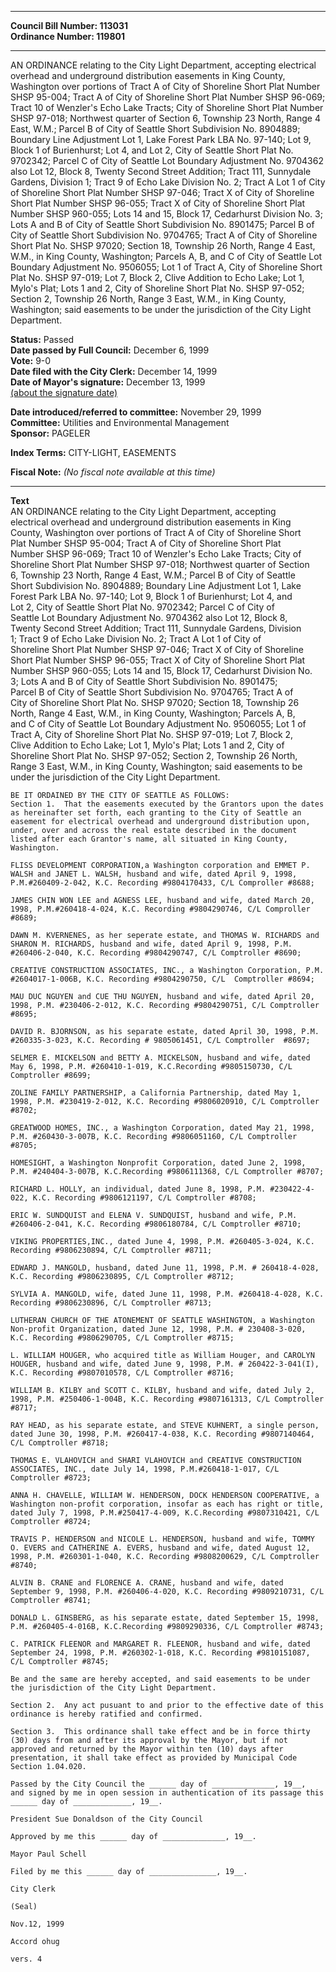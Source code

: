 * * * * *  
  
**Council Bill Number: [](#h0)[](#h2)113031**   
**Ordinance Number: 119801**  
  
* * * * *  
  
AN ORDINANCE relating to the City Light Department, accepting electrical overhead and underground distribution easements in King County, Washington over portions of Tract A of City of Shoreline Short Plat Number SHSP 95-004; Tract A of City of Shoreline Short Plat Number SHSP 96-069; Tract 10 of Wenzler's Echo Lake Tracts; City of Shoreline Short Plat Number SHSP 97-018; Northwest quarter of Section 6, Township 23 North, Range 4 East, W.M.; Parcel B of City of Seattle Short Subdivision No. 8904889; Boundary Line Adjustment Lot 1, Lake Forest Park LBA No. 97-140; Lot 9, Block 1 of Burienhurst; Lot 4, and Lot 2, City of Seattle Short Plat No. 9702342; Parcel C of City of Seattle Lot Boundary Adjustment No. 9704362 also Lot 12, Block 8, Twenty Second Street Addition; Tract 111, Sunnydale Gardens, Division 1; Tract 9 of Echo Lake Division No. 2; Tract A Lot 1 of City of Shoreline Short Plat Number SHSP 97-046; Tract X of City of Shoreline Short Plat Number SHSP 96-055; Tract X of City of Shoreline Short Plat Number SHSP 960-055; Lots 14 and 15, Block 17, Cedarhurst Division No. 3; Lots A and B of City of Seattle Short Subdivision No. 8901475; Parcel B of City of Seattle Short Subdivision No. 9704765; Tract A of City of Shoreline Short Plat No. SHSP 97020; Section 18, Township 26 North, Range 4 East, W.M., in King County, Washington; Parcels A, B, and C of City of Seattle Lot Boundary Adjustment No. 9506055; Lot 1 of Tract A, City of Shoreline Short Plat No. SHSP 97-019; Lot 7, Block 2, Clive Addition to Echo Lake; Lot 1, Mylo's Plat; Lots 1 and 2, City of Shoreline Short Plat No. SHSP 97-052; Section 2, Township 26 North, Range 3 East, W.M., in King County, Washington; said easements to be under the jurisdiction of the City Light Department.  
  
**Status:** Passed   
**Date passed by Full Council:** December 6, 1999   
**Vote:** 9-0   
**Date filed with the City Clerk:** December 14, 1999   
**Date of Mayor's signature:** December 13, 1999   
[(about the signature date)](/~public/approvaldate.htm)   
  
  
**Date introduced/referred to committee:** November 29, 1999   
**Committee:** Utilities and Environmental Management   
**Sponsor:** PAGELER   
  
**Index Terms:** CITY-LIGHT, EASEMENTS  
  
**Fiscal Note:** *(No fiscal note available at this time)*  
  
* * * * *  
  
**Text**  
    AN ORDINANCE relating to the City Light Department, accepting  
    electrical overhead and underground distribution easements in King  
    County, Washington over portions of Tract A of City of Shoreline Short  
    Plat Number SHSP 95-004; Tract A of City of Shoreline Short Plat  
    Number SHSP 96-069; Tract 10 of  Wenzler's Echo Lake Tracts; City of  
    Shoreline Short Plat Number SHSP 97-018; Northwest quarter of Section  
    6, Township 23 North, Range 4 East, W.M.; Parcel B of City of Seattle  
    Short Subdivision No. 8904889; Boundary Line Adjustment Lot 1, Lake  
    Forest Park LBA No. 97-140; Lot 9, Block 1 of Burienhurst; Lot 4, and  
    Lot 2, City of Seattle Short Plat No. 9702342; Parcel C of City of  
    Seattle Lot Boundary Adjustment No. 9704362 also Lot 12, Block 8,  
    Twenty Second Street Addition; Tract 111, Sunnydale Gardens, Division  
    1; Tract 9 of Echo Lake Division No. 2; Tract A Lot 1 of City of  
    Shoreline Short Plat Number SHSP 97-046; Tract X of City of Shoreline  
    Short Plat Number SHSP 96-055; Tract X of City of Shoreline Short Plat  
    Number SHSP 960-055; Lots 14 and 15, Block 17, Cedarhurst Division No.  
    3; Lots A and B of City of Seattle Short Subdivision No. 8901475;  
    Parcel B of City of Seattle Short Subdivision No. 9704765; Tract A of  
    City of Shoreline Short Plat No. SHSP 97020; Section 18, Township 26  
    North, Range 4 East, W.M., in King County, Washington; Parcels A, B,  
    and C of City of Seattle Lot Boundary Adjustment No. 9506055; Lot 1 of  
    Tract A, City of Shoreline Short Plat No. SHSP 97-019; Lot 7, Block 2,  
    Clive Addition to Echo Lake; Lot 1, Mylo's Plat; Lots 1 and 2, City of  
    Shoreline Short Plat No. SHSP 97-052; Section 2, Township 26 North,  
    Range 3 East, W.M., in King County, Washington; said easements to be  
    under the jurisdiction of the City Light Department.  
  
    BE IT ORDAINED BY THE CITY OF SEATTLE AS FOLLOWS:  
    Section 1.  That the easements executed by the Grantors upon the dates  
    as hereinafter set forth, each granting to the City of Seattle an  
    easement for electrical overhead and underground distribution upon,  
    under, over and across the real estate described in the document  
    listed after each Grantor's name, all situated in King County,  
    Washington.  
  
    FLISS DEVELOPMENT CORPORATION,a Washington corporation and EMMET P.  
    WALSH and JANET L. WALSH, husband and wife, dated April 9, 1998,  
    P.M.#260409-2-042, K.C. Recording #9804170433, C/L Comproller #8688;  
  
    JAMES CHIN WON LEE and AGNESS LEE, husband and wife, dated March 20,  
    1998, P.M.#260418-4-024, K.C. Recording #9804290746, C/L Comproller  
    #8689;  
  
    DAWN M. KVERNENES, as her seperate estate, and THOMAS W. RICHARDS and  
    SHARON M. RICHARDS, husband and wife, dated April 9, 1998, P.M.  
    #260406-2-040, K.C. Recording #9804290747, C/L Comptroller #8690;  
  
    CREATIVE CONSTRUCTION ASSOCIATES, INC., a Washington Corporation, P.M.  
    #2604017-1-006B, K.C. Recording #9804290750, C/L  Comptroller #8694;  
  
    MAU DUC NGUYEN and CUE THU NGUYEN, husband and wife, dated April 20,  
    1998, P.M. #230406-2-012, K.C. Recording #9804290751, C/L Comptroller  
    #8695;  
  
    DAVID R. BJORNSON, as his separate estate, dated April 30, 1998, P.M.  
    #260335-3-023, K.C. Recording # 9805061451, C/L Comptroller  #8697;  
  
    SELMER E. MICKELSON and BETTY A. MICKELSON, husband and wife, dated  
    May 6, 1998, P.M. #260410-1-019, K.C.Recording #9805150730, C/L  
    Comptroller #8699;  
  
    ZOLINE FAMILY PARTNERSHIP, a California Partnership, dated May 1,  
    1998, P.M. #230419-2-012, K.C. Recording #9806020910, C/L Comptroller  
    #8702;  
  
    GREATWOOD HOMES, INC., a Washington Corporation, dated May 21, 1998,  
    P.M. #260430-3-007B, K.C. Recording #9806051160, C/L Comptroller  
    #8705;  
  
    HOMESIGHT, a Washington Nonprofit Corporation, dated June 2, 1998,  
    P.M. #240404-3-007B, K.C.Recording #9806111368, C/L Comptroller #8707;  
  
    RICHARD L. HOLLY, an individual, dated June 8, 1998, P.M. #230422-4-  
    022, K.C. Recording #9806121197, C/L Comptroller #8708;  
  
    ERIC W. SUNDQUIST and ELENA V. SUNDQUIST, husband and wife, P.M.  
    #260406-2-041, K.C. Recording #9806180784, C/L Comptroller #8710;  
  
    VIKING PROPERTIES,INC., dated June 4, 1998, P.M. #260405-3-024, K.C.  
    Recording #9806230894, C/L Comptroller #8711;  
  
    EDWARD J. MANGOLD, husband, dated June 11, 1998, P.M. # 260418-4-028,  
    K.C. Recording #9806230895, C/L Comptroller #8712;  
  
    SYLVIA A. MANGOLD, wife, dated June 11, 1998, P.M. #260418-4-028, K.C.  
    Recording #9806230896, C/L Comptroller #8713;  
  
    LUTHERAN CHURCH OF THE ATONEMENT OF SEATTLE WASHINGTON, a Washington  
    Non-profit Organization, dated June 12, 1998, P.M. # 230408-3-020,  
    K.C. Recording #9806290705, C/L Comptroller #8715;  
  
    L. WILLIAM HOUGER, who acquired title as William Houger, and CAROLYN  
    HOUGER, husband and wife, dated June 9, 1998, P.M. # 260422-3-041(I),  
    K.C. Recording #9807010578, C/L Comptroller #8716;  
  
    WILLIAM B. KILBY and SCOTT C. KILBY, husband and wife, dated July 2,  
    1998, P.M. #250406-1-004B, K.C. Recording #9807161313, C/L Comptroller  
    #8717;  
  
    RAY HEAD, as his separate estate, and STEVE KUHNERT, a single person,  
    dated June 30, 1998, P.M. #260417-4-038, K.C. Recording #9807140464,  
    C/L Comptroller #8718;  
  
    THOMAS E. VLAHOVICH and SHARI VLAHOVICH and CREATIVE CONSTRUCTION  
    ASSOCIATES, INC., date July 14, 1998, P.M.#260418-1-017, C/L  
    Comptroller #8723;  
  
    ANNA H. CHAVELLE, WILLIAM W. HENDERSON, DOCK HENDERSON COOPERATIVE, a  
    Washington non-profit corporation, insofar as each has right or title,  
    dated July 7, 1998, P.M.#250417-4-009, K.C.Recording #9807310421, C/L  
    Comptroller #8724;  
  
    TRAVIS P. HENDERSON and NICOLE L. HENDERSON, husband and wife, TOMMY  
    O. EVERS and CATHERINE A. EVERS, husband and wife, dated August 12,  
    1998, P.M. #260301-1-040, K.C. Recording #9808200629, C/L Comptroller  
    #8740;  
  
    ALVIN B. CRANE and FLORENCE A. CRANE, husband and wife, dated  
    September 9, 1998, P.M. #260406-4-020, K.C. Recording #9809210731, C/L  
    Comptroller #8741;  
  
    DONALD L. GINSBERG, as his separate estate, dated September 15, 1998,  
    P.M. #260405-4-016B, K.C.Recording #9809290336, C/L Comptroller #8743;  
  
    C. PATRICK FLEENOR and MARGARET R. FLEENOR, husband and wife, dated  
    September 24, 1998, P.M. #260302-1-018, K.C. Recording #9810151087,  
    C/L Comptroller #8745;  
  
    Be and the same are hereby accepted, and said easements to be under  
    the jurisdiction of the City Light Department.  
  
    Section 2.  Any act pusuant to and prior to the effective date of this  
    ordinance is hereby ratified and confirmed.  
  
    Section 3.  This ordinance shall take effect and be in force thirty  
    (30) days from and after its approval by the Mayor, but if not  
    approved and returned by the Mayor within ten (10) days after  
    presentation, it shall take effect as provided by Municipal Code  
    Section 1.04.020.  
  
    Passed by the City Council the ______ day of ______________, 19__,  
    and signed by me in open session in authentication of its passage this  
    ______ day of _____________, 19__.  
  
    President Sue Donaldson of the City Council  
  
    Approved by me this ______ day of ______________, 19__.  
  
    Mayor Paul Schell  
  
    Filed by me this ______ day of _______________, 19__.  
  
    City Clerk  
  
    (Seal)  
  
    Nov.12, 1999  
  
    Accord ohug  
  
    vers. 4  
